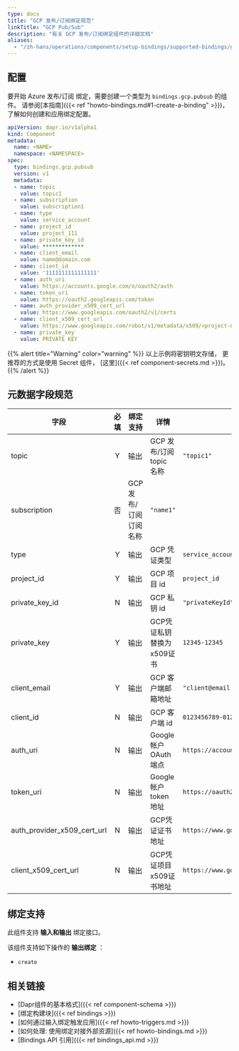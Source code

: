 ```yaml
---
type: docs
title: "GCP 发布/订阅绑定规范"
linkTitle: "GCP Pub/Sub"
description: "有关 GCP 发布/订阅绑定组件的详细文档"
aliases:
  - "/zh-hans/operations/components/setup-bindings/supported-bindings/gcppubsub/"
---
```


## 配置

要开始 Azure 发布/订阅 绑定，需要创建一个类型为 `bindings.gcp.pubsub` 的组件。 请参阅[本指南]({{< ref "howto-bindings.md#1-create-a-binding" >}})，了解如何创建和应用绑定配置。


```yaml
apiVersion: dapr.io/v1alpha1
kind: Component
metadata:
  name: <NAME>
  namespace: <NAMESPACE>
spec:
  type: bindings.gcp.pubsub
  version: v1
  metadata:
  - name: topic
    value: topic1
  - name: subscription
    value: subscription1
  - name: type
    value: service_account
  - name: project_id
    value: project_111
  - name: private_key_id
    value: *************
  - name: client_email
    value: name@domain.com
  - name: client_id
    value: '1111111111111111'
  - name: auth_uri
    value: https://accounts.google.com/o/oauth2/auth
  - name: token_uri
    value: https://oauth2.googleapis.com/token
  - name: auth_provider_x509_cert_url
    value: https://www.googleapis.com/oauth2/v1/certs
  - name: client_x509_cert_url
    value: https://www.googleapis.com/robot/v1/metadata/x509/<project-name>.iam.gserviceaccount.com
  - name: private_key
    value: PRIVATE KEY
```
{{% alert title="Warning" color="warning" %}}
以上示例将密钥明文存储， 更推荐的方式是使用 Secret 组件， [这里]({{< ref component-secrets.md >}})。
{{% /alert %}}

## 元数据字段规范

| 字段                              | 必填 | 绑定支持          | 详情                 | 示例                                                                                               |
| ------------------------------- |:--:| ------------- | ------------------ | ------------------------------------------------------------------------------------------------ |
| topic                           | Y  | 输出            | GCP 发布/订阅 topic 名称 | `"topic1"`                                                                                       |
| subscription                    | 否  | GCP 发布/订阅订阅名称 | `"name1"`          |                                                                                                  |
| type                            | Y  | 输出            | GCP 凭证类型           | `service_account`                                                                                |
| project_id                      | Y  | 输出            | GCP 项目 id          | `project_id`                                                                                     |
| private_key_id                | N  | 输出            | GCP 私钥 id          | `"privateKeyId"`                                                                                 |
| private_key                     | Y  | 输出            | GCP凭证私钥 替换为x509证书  | `12345-12345`                                                                                    |
| client_email                    | Y  | 输出            | GCP 客户端邮箱地址        | `"client@email.com"`                                                                             |
| client_id                       | N  | 输出            | GCP 客户端 id         | `0123456789-0123456789`                                                                          |
| auth_uri                        | N  | 输出            | Google帐户 OAuth 端点  | `https://accounts.google.com/o/oauth2/auth`                                                      |
| token_uri                       | N  | 输出            | Google帐户token地址    | `https://oauth2.googleapis.com/token`                                                            |
| auth_provider_x509_cert_url | N  | 输出            | GCP凭证证书地址          | `https://www.googleapis.com/oauth2/v1/certs`                                                     |
| client_x509_cert_url          | N  | 输出            | GCP凭证项目x509证书地址    | `https://www.googleapis.com/robot/v1/metadata/x509/<PROJECT_NAME>.iam.gserviceaccount.com` |

## 绑定支持

此组件支持 **输入和输出** 绑定接口。

该组件支持如下操作的 **输出绑定** ：

- `create`

## 相关链接

- [Dapr组件的基本格式]({{< ref component-schema >}})
- [绑定构建块]({{< ref bindings >}})
- [如何通过输入绑定触发应用]({{< ref howto-triggers.md >}})
- [如何处理: 使用绑定对接外部资源]({{< ref howto-bindings.md >}})
- [Bindings API 引用]({{< ref bindings_api.md >}})
